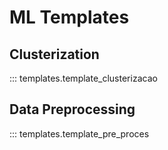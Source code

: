 # ML Templates

## Clusterization 

::: templates.template_clusterizacao


## Data Preprocessing

::: templates.template_pre_proces
